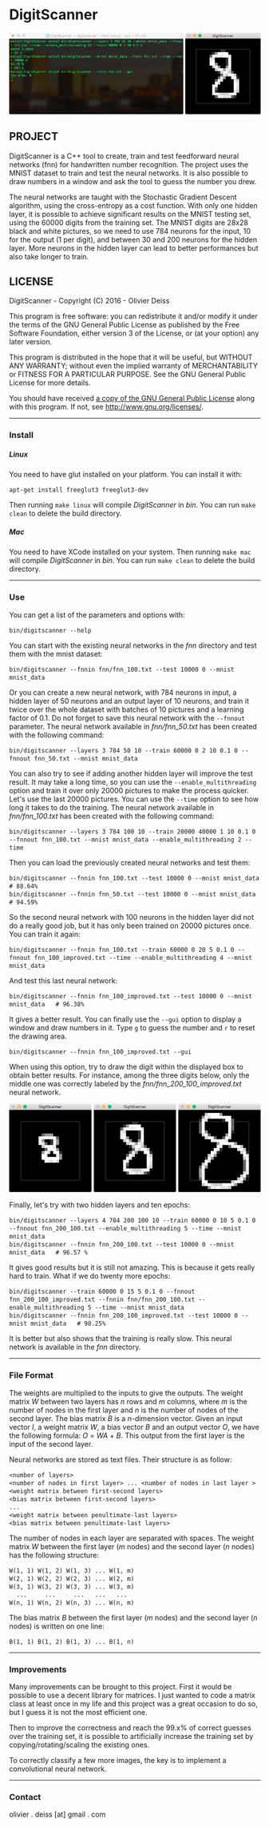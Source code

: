 # DigitScanner

![Screenshot](media/Screenshot.png)

## PROJECT

DigitScanner is a C++ tool to create, train and test feedforward neural networks (fnn) for handwritten number recognition. The project uses the MNIST dataset to train and test the neural networks. It is also possible to draw numbers in a window and ask the tool to guess the number you drew.

The neural networks are taught with the Stochastic Gradient Descent algorithm, using the cross-entropy as a cost function. With only one hidden layer, it is possible to achieve significant results on the MNIST testing set, using the 60000 digits from the training set. The MNIST digits are 28x28 black and white pictures, so we need to use 784 neurons for the input, 10 for the output (1 per digit), and between 30 and 200 neurons for the hidden layer. More neurons in the hidden layer can lead to better performances but also take longer to train.

## LICENSE

DigitScanner - Copyright (C) 2016 -  Olivier Deiss

This program is free software: you can redistribute it and/or modify
it under the terms of the GNU General Public License as published by
the Free Software Foundation, either version 3 of the License, or
(at your option) any later version.

This program is distributed in the hope that it will be useful,
but WITHOUT ANY WARRANTY; without even the implied warranty of
MERCHANTABILITY or FITNESS FOR A PARTICULAR PURPOSE.  See the
GNU General Public License for more details.

You should have received [a copy of the GNU General Public License](COPYING)
along with this program. If not, see <http://www.gnu.org/licenses/>.

***

### Install

##### Linux

You need to have glut installed on your platform. You can install it with:

    apt-get install freeglut3 freeglut3-dev

Then running `make linux` will compile *DigitScanner* in *bin*. You can run `make clean` to delete the build directory.

##### Mac

You need to have XCode installed on your system. Then running `make mac` will compile *DigitScanner* in *bin*. You can run `make clean` to delete the build directory.

***

### Use

You can get a list of the parameters and options with:

    bin/digitscanner --help

You can start with the existing neural networks in the *fnn* directory and test them with the mnist dataset:

    bin/digitscanner --fnnin fnn/fnn_100.txt --test 10000 0 --mnist mnist_data
    
Or you can create a new neural network, with 784 neurons in input, a hidden layer of 50 neurons and an output layer of 10 neurons, and train it twice over the whole dataset with batches of 10 pictures and a learning factor of 0.1. Do not forget to save this neural network with the `--fnnout` parameter. The neural network available in *fnn/fnn_50.txt* has been created with the following command:

    bin/digitscanner --layers 3 784 50 10 --train 60000 0 2 10 0.1 0 --fnnout fnn_50.txt --mnist mnist_data
    
You can also try to see if adding another hidden layer will improve the test result. It may take a long time, so you can use the `--enable_multithreading` option and train it over only 20000 pictures to make the process quicker. Let's use the last 20000 pictures. You can use the `--time` option to see how long it takes to do the training. The neural network available in *fnn/fnn_100.txt* has been created with the following command:

    bin/digitscanner --layers 3 784 100 10 --train 20000 40000 1 10 0.1 0 --fnnout fnn_100.txt --mnist mnist_data --enable_multithreading 2 --time
    
Then you can load the previously created neural networks and test them:

    bin/digitscanner --fnnin fnn_100.txt --test 10000 0 --mnist mnist_data   # 88.64%
    bin/digitscanner --fnnin fnn_50.txt --test 10000 0 --mnist mnist_data    # 94.59%
    
So the second neural network with 100 neurons in the hidden layer did not do a really good job, but it has only been trained on 20000 pictures once. You can train it again:

    bin/digitscanner --fnnin fnn_100.txt --train 60000 0 20 5 0.1 0 --fnnout fnn_100_improved.txt --time --enable_multithreading 4 --mnist mnist_data
    
And test this last neural network:

    bin/digitscanner --fnnin fnn_100_improved.txt --test 10000 0 --mnist mnist_data   # 96.38%

It gives a better result. You can finally use the `--gui` option to display a window and draw numbers in it. Type `g` to guess the number and `r` to reset the drawing area.

    bin/digitscanner --fnnin fnn_100_improved.txt --gui
    
When using this option, try to draw the digit within the displayed box to obtain better results. For instance, among the three digits below, only the middle one was correctly labeled by the *fnn/fnn_200_100_improved.txt* neural network.

![Example](media/examples.png)
    
Finally, let's try with two hidden layers and ten epochs:

    bin/digitscanner --layers 4 784 200 100 10 --train 60000 0 10 5 0.1 0 --fnnout fnn_200_100.txt --enable_multithreading 5 --time --mnist mnist_data
    bin/digitscanner --fnnin fnn_200_100.txt --test 10000 0 --mnist mnist_data   # 96.57 %
    
It gives good results but it is still not amazing. This is because it gets really hard to train. What if we do twenty more epochs:

    bin/digitscanner --train 60000 0 15 5 0.1 0 --fnnout fnn_200_100_improved.txt --fnnin fnn/fnn_200_100.txt --enable_multithreading 5 --time --mnist mnist_data
    bin/digitscanner --fnnin fnn_200_100_improved.txt --test 10000 0 --mnist mnist_data   # 98.25%
    
It is better but also shows that the training is really slow. This neural network is available in the *fnn* directory.

***
    
### File Format

The weights are multiplied to the inputs to give the outputs. The weight matrix *W* between two layers has *n* rows and *m* columns, where *m* is the number of nodes in the first layer and *n* is the number of nodes of the second layer. The bias matrix *B* is a *n*-dimension vector. Given an input vector *I*, a weight matrix *W*, a bias vector *B* and an output vector *O*, we have the following formula: *O* = *WA* + *B*. This output from the first layer is the input of the second layer.

Neural networks are stored as text files. Their structure is as follow:

    <number of layers>
    <number of nodes in first layer> ... <number of nodes in last layer >
    <weight matrix between first-second layers>
    <bias matrix between first-second layers>
    ...
    <weight matrix between penultimate-last layers>
    <bias matrix between penultimate-last layers>
    
The number of nodes in each layer are separated with spaces. The weight matrix *W* between the first layer (*m* nodes) and the second layer (*n* nodes) has the following structure:

    W(1, 1) W(1, 2) W(1, 3) ... W(1, m)
    W(2, 1) W(2, 2) W(2, 3) ... W(2, m)
    W(3, 1) W(3, 2) W(3, 3) ... W(3, m)
      ...     ...     ...   ...   ...
    W(n, 1) W(n, 2) W(n, 3) ... W(n, m)
    
The bias matrix *B* between the first layer (*m* nodes) and the second layer (*n* nodes) is written on one line:

    B(1, 1) B(1, 2) B(1, 3) ... B(1, n)

***
    
### Improvements

Many improvements can be brought to this project. First it would be possible to use a decent library for matrices. I just wanted to code a matrix class at least once in my life and this project was a great occasion to do so, but I guess it is not the most efficient one.

Then to improve the correctness and reach the 99.x% of correct guesses over the training set, it is possible to artificially increase the training set by copying/rotating/scaling the existing ones.

To correctly classify a few more images, the key is to implement a convolutional neural network.

***

### Contact

olivier . deiss [at] gmail . com
